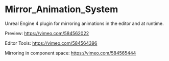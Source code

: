 # Mirror_Animation_System
Unreal Engine 4 plugin for mirroring animations in the editor and at runtime.

Preview: https://vimeo.com/584562022

Editor Tools: https://vimeo.com/584564396

Mirroring in component space: https://vimeo.com/584565444
